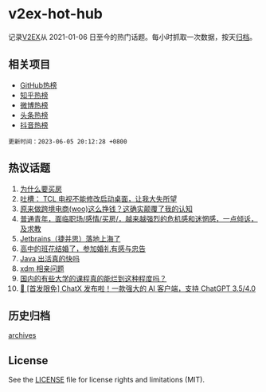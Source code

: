 # v2ex-hot-hub

 记录[V2EX](https://www.v2ex.com/)从 2021-01-06 日至今的热门话题。每小时抓取一次数据，按天[归档](archives)。
 
 ## 相关项目

- [GitHub热榜](https://github.com/snaildev/github-hot-hub)
- [知乎热榜](https://github.com/snaildev/zhihu-hot-hub)
- [微博热榜](https://github.com/snaildev/weibo-hot-hub)
- [头条热榜](https://github.com/snaildev/toutiao-hot-hub)
- [抖音热榜](https://github.com/snaildev/douyin-hot-hub)


 `更新时间：2023-06-05 20:12:28 +0800`

## 热议话题

1. [为什么要买房](https://www.v2ex.com/t/945852)
1. [吐槽： TCL 电视不能修改启动桌面，让我大失所望](https://www.v2ex.com/t/945781)
1. [原来做跨境电商(woo)这么挣钱？这确实颠覆了我的认知](https://www.v2ex.com/t/945757)
1. [普通青年，面临职场/感情/买房/，越来越强烈的危机感和迷惘感，一点倾诉，及求教](https://www.v2ex.com/t/945791)
1. [Jetbrains（捷并思）落地上海了](https://www.v2ex.com/t/945960)
1. [高中的班花结婚了，参加婚礼有感与忠告](https://www.v2ex.com/t/945765)
1. [Java 出活真的快吗](https://www.v2ex.com/t/945809)
1. [xdm 相亲问题](https://www.v2ex.com/t/945963)
1. [国内的有些大学的课程真的能烂到这种程度吗？](https://www.v2ex.com/t/945753)
1. [🎁 [首发限免] ChatX 发布啦！一款强大的 AI 客户端，支持 ChatGPT 3.5/4.0](https://www.v2ex.com/t/945877)

## 历史归档

[archives](archives)

## License

See the [LICENSE](LICENSE) file for license rights and limitations (MIT).
